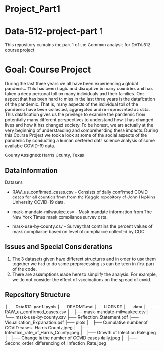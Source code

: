 # Project_Part1

Data-512-project-part 1
================================
This repository contains the part 1 of the Common analysis for DATA 512 course project

Goal: Course Project
==============================
During the last three years we all have been experiencing a global pandemic. This has been tragic and disruptive to many countries and has taken a deep personal toll on many individuals and their families. 
One aspect that has been hard to miss in the last three years is the datafication of the pandemic. That is, many aspects of the individual toll of the pandemic have been collected, aggregated and re-represented as data. This datafication gives us the privilege to examine the pandemic from potentially many different perspectives to understand how it has changed lives and how it has changed society. To be honest, we are actually at the very beginning of understanding and comprehending these impacts.
During this Course Project we took a look at some of the social aspects of the pandemic by conducting a human centered data science analysis of some available COVID-19 data. 

County Assigned: Harris County, Texas

Data Information
----------------------

Datasets
-   RAW_us_confirmed_cases.csv - Consists of daily confirmed COVID cases for all counties from from the Kaggle repository of John Hopkins University COVID-19 data. 
    
-   mask-mandate-milwaukee.csv - Mask mandate information from The New York Times mask compliance survey data.

-   mask-use-by-county.csv - Survey that contains the percent values of mask compliance based on level of compliance collected by CDC

Issues and Special Considerations
---------------------------------

1.  The 3 datasets given have different structures and in order to use them together we had to do some preprocessing as can be seen in first part of the code.
2.  There are assumptions made here to simplify the analysis. For example, we do not consider the effect of vaccinations on the spread of covid.

Repository Structure
--------------------

├── Data512-part1.ipynb
├── README.md
├── LICENSE
├── data
│   ├── RAW_us_confirmed_cases.csv
│   ├── mask-mandate-milwaukee.csv
│   └── mask-use-by-county.csv
├── Reflection_Statement.pdf
├── Visualization_Explanation.pdf
├── plots
│   ├── Cumulative number of COVID cases- Harris County.jpeg
│   ├── Infection_rate_of_Harris_County.jpeg
│   ├── Growth of Infection Rate.jpeg
│   ├── Change in the number of COVID cases daily.jpeg
│   ├── Second_order_differencing_of_Infection_Rate.jpeg


~~~~~~~~~~~~~~~~~~~~~~~~~~~~~~~~~~~~~~~~~~~~~~~~~~~~~~~~~~~~~~~~~~~~~~~~~~~~~~~~

